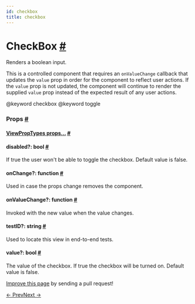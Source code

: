 ```yaml
---
id: checkbox
title: checkbox
---
```

<a id="content"></a><h1><a class="anchor" name="checkbox"></a>CheckBox <a class="hash-link" href="docs/checkbox.html#checkbox">#</a></h1><div><div><p>Renders a boolean input.</p><p>This is a controlled component that requires an <code>onValueChange</code> callback that
updates the <code>value</code> prop in order for the component to reflect user actions.
If the <code>value</code> prop is not updated, the component will continue to render
the supplied <code>value</code> prop instead of the expected result of any user actions.</p><p>@keyword checkbox
@keyword toggle</p></div><h3><a class="anchor" name="props"></a>Props <a class="hash-link" href="docs/checkbox.html#props">#</a></h3><div class="props"><div class="prop"><h4 class="propTitle"><a class="anchor" name="viewproptypes"></a><a href="docs/viewproptypes.html#props">ViewPropTypes props...</a> <a class="hash-link" href="docs/checkbox.html#viewproptypes">#</a></h4></div><div class="prop"><h4 class="propTitle"><a class="anchor" name="disabled"></a>disabled?: <span class="propType">bool</span> <a class="hash-link" href="docs/checkbox.html#disabled">#</a></h4><div><p>If true the user won't be able to toggle the checkbox.
Default value is false.</p></div></div><div class="prop"><h4 class="propTitle"><a class="anchor" name="onchange"></a>onChange?: <span class="propType">function</span> <a class="hash-link" href="docs/checkbox.html#onchange">#</a></h4><div><p>Used in case the props change removes the component.</p></div></div><div class="prop"><h4 class="propTitle"><a class="anchor" name="onvaluechange"></a>onValueChange?: <span class="propType">function</span> <a class="hash-link" href="docs/checkbox.html#onvaluechange">#</a></h4><div><p>Invoked with the new value when the value changes.</p></div></div><div class="prop"><h4 class="propTitle"><a class="anchor" name="testid"></a>testID?: <span class="propType">string</span> <a class="hash-link" href="docs/checkbox.html#testid">#</a></h4><div><p>Used to locate this view in end-to-end tests.</p></div></div><div class="prop"><h4 class="propTitle"><a class="anchor" name="value"></a>value?: <span class="propType">bool</span> <a class="hash-link" href="docs/checkbox.html#value">#</a></h4><div><p>The value of the checkbox.  If true the checkbox will be turned on.
Default value is false.</p></div></div></div></div><p class="edit-page-block"><a target="_blank" href="https://github.com/facebook/react-native/blob/master/Libraries/Components/CheckBox/CheckBox.js">Improve this page</a> by sending a pull request!</p><div class="docs-prevnext"><a class="docs-prev" href="docs/button.html#content">← Prev</a><a class="docs-next" href="docs/datepickerios.html#content">Next →</a></div>